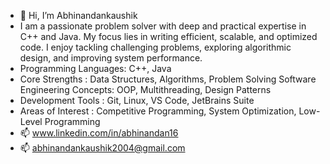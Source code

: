- 👋 Hi, I’m Abhinandankaushik
- I am a passionate problem solver with deep and practical expertise in C++ and Java. My focus lies in writing efficient, scalable, and optimized code. I enjoy tackling challenging problems, exploring algorithmic design, and improving system performance.
- Programming Languages: C++, Java
- Core Strengths : Data Structures, Algorithms, Problem Solving
  Software Engineering Concepts: OOP, Multithreading, Design Patterns
- Development Tools : Git, Linux, VS Code, JetBrains Suite
- Areas of Interest : Competitive Programming, System Optimization, Low-Level Programming
- 📫 www.linkedin.com/in/abhinandan16
- 📫 abhinandankaushik2004@gmail.com 


<!---
Abhinandankaushik/Abhinandankaushik is a ✨ special ✨ repository because its `README.md` (this file) appears on your GitHub profile.
You can click the Preview link to take a look at your changes.
--->

